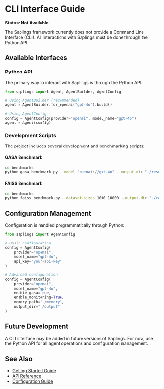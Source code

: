# CLI Interface Guide

**Status: Not Available**

The Saplings framework currently does not provide a Command Line Interface (CLI). All interactions with Saplings must be done through the Python API.

## Available Interfaces

### Python API
The primary way to interact with Saplings is through the Python API:

```python
from saplings import Agent, AgentBuilder, AgentConfig

# Using AgentBuilder (recommended)
agent = AgentBuilder.for_openai("gpt-4o").build()

# Using AgentConfig
config = AgentConfig(provider="openai", model_name="gpt-4o")
agent = Agent(config)
```

### Development Scripts

The project includes several development and benchmarking scripts:

#### GASA Benchmark
```bash
cd benchmarks
python gasa_benchmark.py --model "openai://gpt-4o" --output-dir "./results"
```

#### FAISS Benchmark
```bash
cd benchmarks  
python faiss_benchmark.py --dataset-sizes 1000 10000 --output-dir "./results"
```

## Configuration Management

Configuration is handled programmatically through Python:

```python
from saplings import AgentConfig

# Basic configuration
config = AgentConfig(
    provider="openai",
    model_name="gpt-4o",
    api_key="your-api-key"
)

# Advanced configuration
config = AgentConfig(
    provider="openai", 
    model_name="gpt-4o",
    enable_gasa=True,
    enable_monitoring=True,
    memory_path="./memory",
    output_dir="./output"
)
```

## Future Development

A CLI interface may be added in future versions of Saplings. For now, use the Python API for all agent operations and configuration management.

## See Also

- [Getting Started Guide](GETTING_STARTED.md)
- [API Reference](API_REFERENCE.md) 
- [Configuration Guide](CONFIGURATION_GUIDE.md)